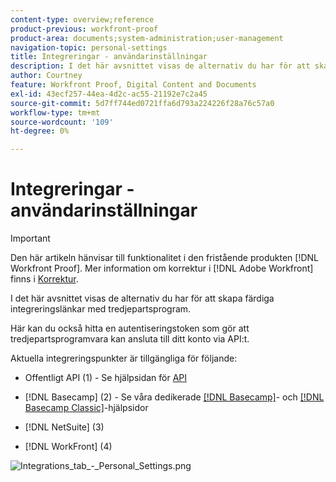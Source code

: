 ```yaml
---
content-type: overview;reference
product-previous: workfront-proof
product-area: documents;system-administration;user-management
navigation-topic: personal-settings
title: Integreringar - användarinställningar
description: I det här avsnittet visas de alternativ du har för att skapa färdiga integreringslänkar med tredjepartsprogram.
author: Courtney
feature: Workfront Proof, Digital Content and Documents
exl-id: 43ecf257-44ea-4d2c-ac55-21192e7c2a45
source-git-commit: 5d7ff744ed0721ffa6d793a224226f28a76c57a0
workflow-type: tm+mt
source-wordcount: '109'
ht-degree: 0%

---
```


# Integreringar - användarinställningar

>[!IMPORTANT]
>
>Den här artikeln hänvisar till funktionalitet i den fristående produkten [!DNL Workfront Proof]. Mer information om korrektur i [!DNL Adobe Workfront] finns i [Korrektur](../../../review-and-approve-work/proofing/proofing.md).

I det här avsnittet visas de alternativ du har för att skapa färdiga integreringslänkar med tredjepartsprogram.

Här kan du också hitta en autentiseringstoken som gör att tredjepartsprogramvara kan ansluta till ditt konto via API:t.

Aktuella integreringspunkter är tillgängliga för följande:

* Offentligt API (1) - Se hjälpsidan för [API](https://api.proofhq.com/)
* [!DNL Basecamp] (2) - Se våra dedikerade [[!DNL Basecamp]](https://support.workfront.com/hc/en-us/sections/115000911927-Basecamp)- och [[!DNL Basecamp Classic]](https://support.workfront.com/hc/en-us/categories/115000588707-Basecamp-Classic)-hjälpsidor

* [!DNL NetSuite] (3)
* [!DNL WorkFront] (4)

![Integrations_tab_-_Personal_Settings.png](assets/integrations-tab---personal-settings-350x323.png)
